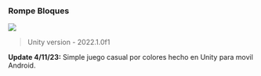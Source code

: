 ### Rompe Bloques

![](hhttps://github.com/camilo1962/RompeBloques/blob/main/Assets/Images/icono.png)

> Unity version - 2022.1.0f1

**Update 4/11/23:** Simple juego casual por colores hecho en Unity para movil Android.
